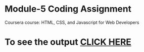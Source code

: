 
# Module-5 Coding Assignment

Coursera course: HTML, CSS, and Javascript for Web Developers

# To see the output [CLICK HERE](https://no91one.github.io/Coursera-HTML-CSS-JS/Assingnments/mod_5/index.html)
